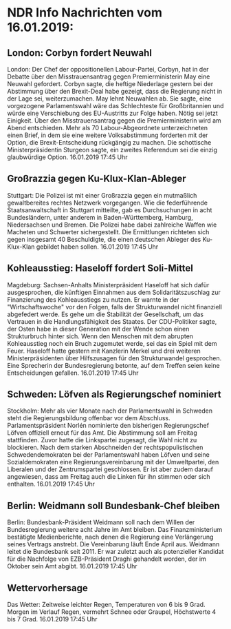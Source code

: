 # NDR Info Nachrichten vom 16.01.2019:


## London: Corbyn fordert Neuwahl
London: Der Chef der oppositionellen Labour-Partei, Corbyn, hat in der Debatte über den Misstrauensantrag gegen Premierministerin May eine Neuwahl gefordert. Corbyn sagte, die heftige Niederlage gestern bei der Abstimmung über den Brexit-Deal habe gezeigt, dass die Regierung nicht in der Lage sei, weiterzumachen. May lehnt Neuwahlen ab. Sie sagte, eine vorgezogene Parlamentswahl wäre das Schlechteste für Großbritannien und würde eine Verschiebung des EU-Austritts zur Folge haben. Nötig sei jetzt Einigkeit. Über den Misstrauensantrag gegen die Premierministerin wird am Abend entschieden. Mehr als 70 Labour-Abgeordnete unterzeichneten einen Brief, in dem sie eine weitere Volksabstimmung forderten mit der Option, die Brexit-Entscheidung rückgängig zu machen. Die schottische Ministerpräsidentin Sturgeon sagte, ein zweites Referendum sei die einzig glaubwürdige Option. 16.01.2019 17:45 Uhr 

## Großrazzia gegen Ku-Klux-Klan-Ableger
Stuttgart: Die Polizei ist mit einer Großrazzia gegen ein mutmaßlich gewaltbereites rechtes Netzwerk vorgegangen. Wie die federführende Staatsanwaltschaft in Stuttgart mitteilte, gab es Durchsuchungen in acht Bundesländern, unter anderem in Baden-Württemberg, Hamburg, Niedersachsen und Bremen. Die Polizei habe dabei zahlreiche Waffen wie Macheten und Schwerter sichergestellt. Die Ermittlungen richteten sich gegen insgesamt 40 Beschuldigte, die einen deutschen Ableger des Ku-Klux-Klan gebildet haben sollen. 16.01.2019 17:45 Uhr 

## Kohleausstieg: Haseloff fordert Soli-Mittel
Magdeburg: Sachsen-Anhalts Ministerpräsident Haseloff hat sich dafür ausgesprochen, die künftigen Einnahmen aus dem Solidaritätszuschlag zur Finanzierung des Kohleausstiegs zu nutzen. Er warnte in der "Wirtschaftswoche" vor den Folgen, falls der Strukturwandel nicht finanziell abgefedert werde. Es gehe um die Stabilität der Gesellschaft, um das Vertrauen in die Handlungsfähigkeit des Staates. Der CDU-Politiker sagte, der Osten habe in dieser Generation mit der Wende schon einen Strukturbruch hinter sich. Wenn den Menschen mit dem abrupten Kohleausstieg noch ein Bruch zugemutet werde, sei das ein Spiel mit dem Feuer. Haseloff hatte gestern mit Kanzlerin Merkel und drei weiteren Ministerpräsidenten über Hilfszusagen für den Strukturwandel gesprochen. Eine Sprecherin der Bundesregierung betonte, auf dem Treffen seien keine Entscheidungen gefallen. 16.01.2019 17:45 Uhr 

## Schweden: Löfven als Regierungschef nominiert
Stockholm: 	Mehr als vier Monate nach der Parlamentswahl in Schweden steht die Regierungsbildung offenbar vor dem Abschluss. Parlamentspräsident Norlén nominierte den bisherigen Regierungschef Löfven offiziell erneut für das Amt. Die Abstimmung soll am Freitag stattfinden. Zuvor hatte die Linkspartei zugesagt, die Wahl nicht zu blockieren. Nach dem starken Abschneiden der rechtspopulistischen Schwedendemokraten bei der Parlamentswahl haben Löfven und seine Sozialdemokraten eine Regierungsvereinbarung mit der Umweltpartei, den Liberalen und der Zentrumspartei geschlossen. Er ist aber zudem darauf angewiesen, dass am Freitag auch die Linken für ihn stimmen oder sich enthalten. 16.01.2019 17:45 Uhr 

## Berlin: Weidmann soll Bundesbank-Chef bleiben
Berlin: Bundesbank-Präsident Weidmann soll nach dem Willen der Bundesregierung weitere acht Jahre im Amt bleiben. Das Finanzministerium bestätigte Medienberichte, nach denen die Regierung eine Verlängerung seines Vertrags anstrebt. Die Vereinbarung läuft Ende April aus. Weidmann leitet die Bundesbank seit 2011. Er war zuletzt auch als potenzieller Kandidat für die Nachfolge von EZB-Präsident Draghi gehandelt worden, der im Oktober sein Amt abgibt. 16.01.2019 17:45 Uhr 

## Wettervorhersage
Das Wetter:
Zeitweise leichter Regen, Temperaturen von 6 bis 9 Grad. Morgen im Verlauf Regen, vermehrt Schnee oder Graupel, Höchstwerte 4 bis 7 Grad. 16.01.2019 17:45 Uhr 
